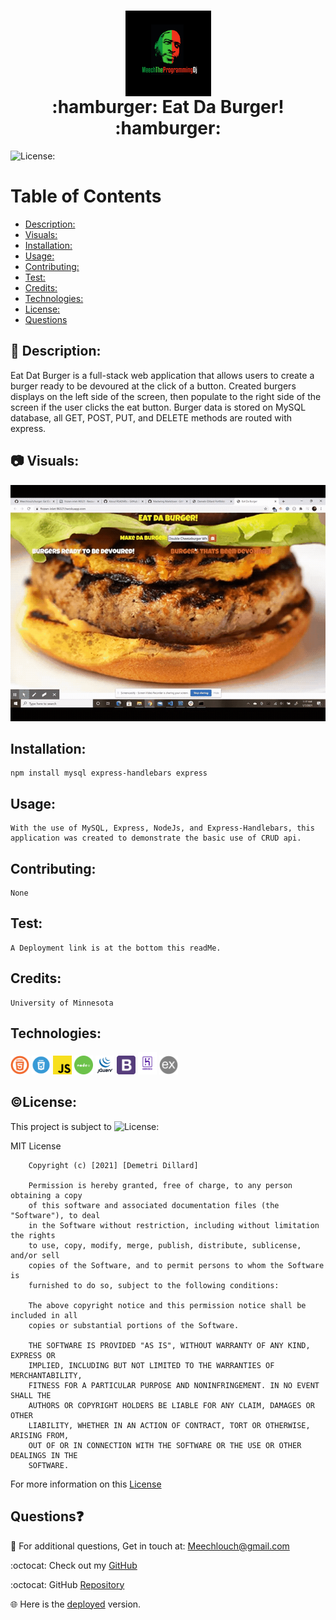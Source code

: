   <h1 align = "center">
  <img src="public\assets\img\Meech-The-Programming-Dj.jpg" alt="Logo" title="Meech" align="center" height="137">
  <br>
  :hamburger: Eat Da Burger! :hamburger:
  </h1>
  
  ![License:](https://img.shields.io/badge/Demetri%20Dillard-MIT-brightgreen)

# Table of Contents

- [Description:](#description)
- [Visuals:](#visuals)
- [Installation:](#installation)
- [Usage:](#usage)
- [Contributing:](#contributing)
- [Test:](#test)
- [Credits:](#credits)
- [Technologies:](#technologies)
- [License:](#license)
- [Questions](#questions)

## :memo: Description:

Eat Dat Burger is a full-stack web application that allows users to create a burger ready to be devoured at the click of
a button. Created burgers displays on the left side of the screen, then populate to the right side of the screen if the
user clicks the eat button. Burger data is stored on MySQL database, all GET, POST, PUT, and DELETE methods are routed
with express.

## :camera: Visuals:

  <img src="public\assets\img\burgers.gif" width="600">

## Installation:

    npm install mysql express-handlebars express

## Usage:

    With the use of MySQL, Express, NodeJs, and Express-Handlebars, this application was created to demonstrate the basic use of CRUD api.

## Contributing:

    None

## Test:

    A Deployment link is at the bottom this readMe.

## Credits:

    University of Minnesota

## Technologies:

  <img src="public\assets\img\html5.png" alt="html logo" width="30">
  <img src="public\assets\img\cssLogo.png" alt="css logo"width="30">
  <img src="public\assets\img\javascriptLogo.png" alt="js logo"width="30">
  <img src="public\assets\img\nodejsLogo.png" alt="html logo"width="30">
  <img src="public\assets\img\JQuery.png" alt="html logo"width="30">
  <img src="public\assets\img\bootstrapLogo.png" alt="html logo"width="30">
  <img src="public\assets\img\heroku-logotype-vertical-purple.png" alt="logo" width="30">
  <img src="public\assets\img\express.png" alt="html logo"width="30">

## :copyright:License:

This project is subject to ![License:](https://img.shields.io/badge/License-MIT-red)

MIT License

        Copyright (c) [2021] [Demetri Dillard]

        Permission is hereby granted, free of charge, to any person obtaining a copy
        of this software and associated documentation files (the "Software"), to deal
        in the Software without restriction, including without limitation the rights
        to use, copy, modify, merge, publish, distribute, sublicense, and/or sell
        copies of the Software, and to permit persons to whom the Software is
        furnished to do so, subject to the following conditions:

        The above copyright notice and this permission notice shall be included in all
        copies or substantial portions of the Software.

        THE SOFTWARE IS PROVIDED "AS IS", WITHOUT WARRANTY OF ANY KIND, EXPRESS OR
        IMPLIED, INCLUDING BUT NOT LIMITED TO THE WARRANTIES OF MERCHANTABILITY,
        FITNESS FOR A PARTICULAR PURPOSE AND NONINFRINGEMENT. IN NO EVENT SHALL THE
        AUTHORS OR COPYRIGHT HOLDERS BE LIABLE FOR ANY CLAIM, DAMAGES OR OTHER
        LIABILITY, WHETHER IN AN ACTION OF CONTRACT, TORT OR OTHERWISE, ARISING FROM,
        OUT OF OR IN CONNECTION WITH THE SOFTWARE OR THE USE OR OTHER DEALINGS IN THE
        SOFTWARE.

For more information on this [License](https://choosealicense.com/licenses/mit/)

## Questions:question:

:email: For additional questions, Get in touch at: Meechlouch@gmail.com

:octocat: Check out my [GitHub](https://github.com/Meechlouch)

:octocat: GitHub [Repository](https://github.com/Meechlouch/burger)

:globe_with_meridians: Here is the [deployed](https://frozen-inlet-96321.herokuapp.com/) version.
